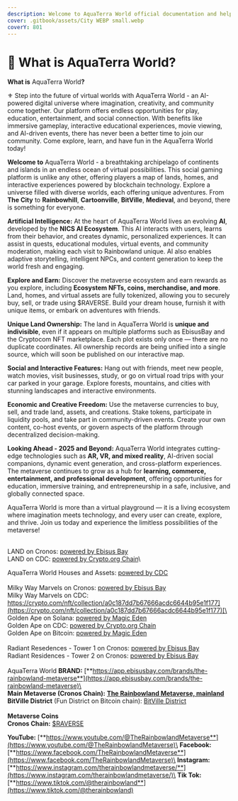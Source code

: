 ```yaml
---
description: Welcome to AquaTerra World official documentation and help resource.
cover: .gitbook/assets/City WEBP small.webp
coverY: 801
---
```


# 🌆 What is AquaTerra World?

**What is** AquaTerra Worl&#x64;**?**

⚜️ Step into the future of virtual worlds with AquaTerra World - an AI-powered digital universe where imagination, creativity, and community come together. Our platform offers endless opportunities for play, education, entertainment, and social connection. With benefits like immersive gameplay, interactive educational experiences, movie viewing, and AI-driven events, there has never been a better time to join our community. Come explore, learn, and have fun in the AquaTerra World today!

**Welcome to** AquaTerra World - a breathtaking archipelago of continents and islands in an endless ocean of virtual possibilities. This social gaming platform is unlike any other, offering players a map of lands, homes, and interactive experiences powered by blockchain technology. Explore a universe filled with diverse worlds, each offering unique adventures. From **The City** to **Rainbowhill**, **Cartoonville**, **BitVille**, **Medieval**, and beyond, there is something for everyone.

**Artificial Intelligence:** At the heart of AquaTerra World lives an evolving **AI**, developed by the **NICS AI Ecosystem**. This AI interacts with users, learns from their behavior, and creates dynamic, personalized experiences. It can assist in quests, educational modules, virtual events, and community moderation, making each visit to Rainbowland unique. AI also enables adaptive storytelling, intelligent NPCs, and content generation to keep the world fresh and engaging.

**Explore and Earn:** Discover the metaverse ecosystem and earn rewards as you explore, including **Ecosystem NFTs, coins, merchandise, and more**. Land, homes, and virtual assets are fully tokenized, allowing you to securely buy, sell, or trade using $RAVERSE. Build your dream house, furnish it with unique items, or embark on adventures with friends.

**Unique Land Ownership:** The land in AquaTerra World is **unique and indivisible**, even if it appears on multiple platforms such as EbisusBay and the Cryptocom NFT marketplace. Each plot exists only once — there are no duplicate coordinates. All ownership records are being unified into a single source, which will soon be published on our interactive map.

**Social and Interactive Features:** Hang out with friends, meet new people, watch movies, visit businesses, study, or go on virtual road trips with your car parked in your garage. Explore forests, mountains, and cities with stunning landscapes and interactive environments.

**Economic and Creative Freedom:** Use the metaverse currencies to buy, sell, and trade land, assets, and creations. Stake tokens, participate in liquidity pools, and take part in community-driven events. Create your own content, co-host events, or govern aspects of the platform through decentralized decision-making.

**Looking Ahead - 2025 and Beyond:** AquaTerra World integrates cutting-edge technologies such as **AR, VR, and mixed reality**, AI-driven social companions, dynamic event generation, and cross-platform experiences. The metaverse continues to grow as a hub for **learning, commerce, entertainment, and professional development**, offering opportunities for education, immersive training, and entrepreneurship in a safe, inclusive, and globally connected space.

AquaTerra World is more than a virtual playground — it is a living ecosystem where imagination meets technology, and every user can create, explore, and thrive. Join us today and experience the limitless possibilities of the metaverse!

\
LAND on Cronos: [powered by Ebisus Bay](https://app.ebisusbay.com/collection/cronos/rainbowland-lands)\
LAND on CDC: [powered by Crypto.org Chain](https://crypto.com/nft/collection/3faa85afc4d85ccd2f6109828bb3e49a)\


AquaTerra World Houses and Assets: [powered by CDC](https://crypto.com/nft/collection/f956c00b0ced8d061771050bb407476c)\
\
Milky Way Marvels on Cronos: [powered by Ebisus Bay](https://app.ebisusbay.com/collection/cronos/milky-way-marvels)\
Milky Way Marvels on CDC: [https://crypto.com/nft/collection/a0c187dd7b67666acdc6644b95e1f177](https://crypto.com/nft/collection/a0c187dd7b67666acdc6644b95e1f177)[\
](https://crypto.com/nft/collection/a0c187dd7b67666acdc6644b95e1f177)\
Golden Ape on Solana: [powered by Magic Eden](https://magiceden.io/marketplace/golden_ape)\
Golden Ape on CDC: [powered by Crypto.org Chain](https://crypto.com/nft/collection/4cca36a2a2e3388b2a5389029e2562c0)\
Golden Ape on Bitcoin: [powered by Magic Eden](https://magiceden.io/ordinals/marketplace/golden_ape)\
\
Radiant Resedences - Tower 1 on Cronos: [powered by Ebisus Bay](https://app.ebisusbay.com/collection/cronos/radiant-residences)\
Radiant Residences - Tower 2 on Cronos: [powered by Ebisus Bay](https://app.ebisusbay.com/collection/cronos/radiant-residences-tower-2)\
\
AquaTerra World **BRAND:** [**https://app.ebisusbay.com/brands/the-rainbowland-metaverse**](https://app.ebisusbay.com/brands/the-rainbowland-metaverse)\
\
**Main Metaverse (Cronos Chain):** [**The Rainbowland Metaverse, mainland**](https://app.ebisusbay.com/collection/cronos/rainbowland-lands)\
**BitVille District** (Fun District on Bitcoin chain): [BitVille District](https://magiceden.io/ordinals/marketplace/land)\
\
**Metaverse Coins**\
**Cronos Chain:** [$RAVERSE](https://cronoscan.com/token/0xd504ab14f8a0eef1c2044b312aa645e027787e97)

**YouTube:** [**https://www.youtube.com/@TheRainbowlandMetaverse**](https://www.youtube.com/@TheRainbowlandMetaverse)\
**Facebook:** [**https://www.facebook.com/TheRainbowlandMetaverse**](https://www.facebook.com/TheRainbowlandMetaverse)\
**Instagram:** [**https://www.instagram.com/therainbowlandmetaverse/**](https://www.instagram.com/therainbowlandmetaverse/)\
**Tik Tok:** [**https://www.tiktok.com/@therainbowland**](https://www.tiktok.com/@therainbowland)
